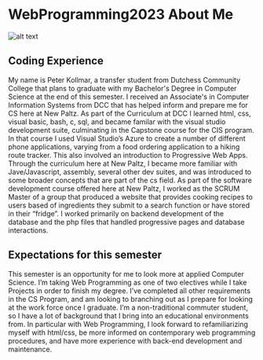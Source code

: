 # WebProgramming2023 About Me
![alt text](https://github.com/LengthyGamer/WebProgramming2023/blob/main/PXL_20230820_010418636.jpg?raw=true)
## Coding Experience
My name is Peter Kollmar, a transfer student from Dutchess Community College that plans to graduate with my Bachelor's Degree in Computer Science at the end of this semester. I received an Associate's in Computer Information Systems from DCC that has helped inform and prepare me for CS here at New Paltz. As part of the Curriculum at DCC I learned html, css, visual basic, bash, c, sql, and became familar with the visual studio development suite, culminating in the Capstone course for the CIS program. In that course I used Visual Studio’s Azure to create a number of different phone applications, varying from a food ordering application to a hiking route tracker. This also involved an introduction to Progressive Web Apps. Through the curriculum here at New Paltz, I became more familiar with Jave/Javascript, assembly, several other dev suites, and was introduced to some broader concepts that are part of the cs field. As part of the software development course offered here at New Paltz, I worked as the SCRUM Master of a group that produced a website that provides cooking recipes to users based of ingredients they submit to a search function or have stored in their “fridge”. I worked primarily on backend development of the database and the php files that handled progressive pages and database interactions.
## Expectations for this semester
This semester is an opportunity for me to look more at applied Computer Science. I’m taking Web Programming as one of two electives while I take Projects in order to finish my degree. I’ve completed all other requirements in the CS Program, and am looking to branching out as I prepare for looking at the work force once I graduate. I’m a non-traditional commuter student, so I have a lot of background that I bring into an educational environments from. In particular with Web Programming, I look forward to refamiliarizing myself with html/css, be more informed on contemporary web programming procedures, and have more experience with back-end development and maintenance.
